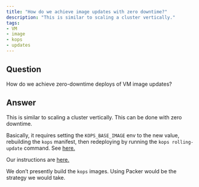 ```yaml
---
title: "How do we achieve image updates with zero downtime?"
description: "This is similar to scaling a cluster vertically."
tags:
- VM
- image
- kops
- updates
---
```


## Question

How do we achieve zero-downtime deploys of VM image updates?


## Answer

This is similar to scaling a cluster vertically. This can be done with zero downtime.

Basically, it requires setting the `KOPS_BASE_IMAGE` env to the new value, rebuilding the `kops` manifest, then redeploying by running the `kops rolling-update` command. See [here.](https://github.com/cloudposse/geodesic/blob/master/rootfs/templates/kops/default.yaml#L171)

Our instructions are [here.](https://docs.cloudposse.com/kubernetes-optimization/scale-cluster-vertically/)

We don’t presently build the `kops` images. Using Packer would be the strategy we would take.
